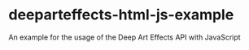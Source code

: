 # deeparteffects-html-js-example
An example for the usage of the Deep Art Effects API with JavaScript

